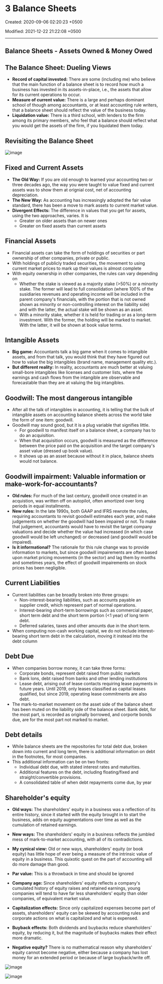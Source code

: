 # 3 Balance Sheets

Created: 2020-09-06 02:20:23 +0500

Modified: 2021-12-22 21:22:08 +0500

---

## Balance Sheets - Assets Owned & Money Owed

## The Balance Sheet: Dueling Views
-   **Record of capital invested:** There are some (including me) who believe that the main function of a balance sheet is to record how much a business has invested in its assets-in-place, i.e., the assets that allow for its current operations to occur.
-   **Measure of current value:** There is a large and perhaps dominant school of though among accountants, or at least accounting rule writers, that a balance sheet should reflect the value of the business today.
-   **Liquidation value:** There is a third school, with lenders to the firm among its primary members, who feel that a balance should reflect what you would get the assets of the firm, if you liquidated them today.

## Revisiting the Balance Sheet

![image](media/Accounting-for-Finance_3-Balance-Sheets-image1.jpg)

## Fixed and Current Assets
-   **The Old Way:** If you are old enough to learned your accounting two or three decades ago, the way you were taught to value fixed and current assets was to show them at orignial cost, net of accounting depreciation.
-   **The New Way:** As accounting has increasingly adopted the fair value standard, there has been a move to mark assets to current market value.
-   **Divergent Effects:** The difference in values that you get for assets, using the two approaches, varies. It is
    -   Greater on older assets than on newer ones
    -   Greater on fixed assets than current assets

## Financial Assets
-   Financial assets can take the form of holdings of securities or part ownership of other companies, private or public.
-   With holdings of publicly traded securities, the movement to using current market prices to mark up their values is almost complete
-   With equity ownership in other companies, the rules can vary depending on
    -   Whether the stake is viewed as a majority stake (>50%) or a minority stake. The former will lead to full consolidation (where 100% of the susidiaries revenues and operating income will be included in the parent company's financials, with the portion that is not owned shown as minority or non-controlling interest on the liability side) and with the latter, the actual stake will be shown as an asset.
    -   With a minority stake, whether it is held for trading or as a long-term investment. With the former, the holding will be marked to market. With the latter, it will be shown at book value terms.

## Intangible Assets
-   **Big game:** Accountants talk a big game when it comes to intangible assets, and from that talk, you would think that they have figured out how to value the big intangibles (brand name, management quality etc.).
-   **But different reality:** In reality, accountants are much better at valuing small-bore intangibles like licenses and customer lists, where the earnings and cash flows from the intangible are observable and forecastable than they are at valuing the big intangibles.

## Goodwill: The most dangerous intangible
-   After all the talk of intangibles in accounting, it is telling that the bulk of intangible assets on accounting balance sheets across the world take the form of one item: goodwill.
-   Goodwill may sound good, but it is a plug variable that signifies little.
    -   For goodwill to manifest itself on a balance sheet, a company has to do an acquisition.
    -   When that acquisition occurs, goodwill is measured as the difference between the price paid on the acquisition and the target company's asset value (dressed up book value).
    -   It shows up as an asset because without it in place, balance sheets would not balance.

## Goodwill impairment: Valuable information or make-work-for-accountants?
-   **Old rules:** For much of the last century, goodwill once created in an acquistion, was written off on autopilot, often amortized over long periods in equal installments.
-   **New rules:** In the late 1990s, both GAAP and IFRS rewrote the rules, requiring accountants to revisit goodwill estimates each year, and make judgements on whether the goodwill had been impaired or not. To make that judgement, accountants would have to revisit the target company valuations and decide whether the value had increased (in which case goodwill would be left unchanged) or decreased (and goodwill would be impaired).
-   **Is it informational?** The rationale for this rule change was to provide information to markets, but since goodwill impairements are often based upon market pricing movements (in the sector) and lag them by months and sometimes years, the effect of goodwill impairements on stock prices has been negligible.

## Current Liabilities
-   Current liabilities can be broadly broken into three groups:
    -   Non-interest-bearing liabilities, such as accounts payable an supplier credit, which represent part of normal operations.
    -   Interest-bearing short-term borrowings such as commercial paper, short term debt and the short term portion (<1 year) of long term debt.
    -   Deferred salaries, taxes and other amounts due in the short term.
-   When computing non-cash working capital, we do not include interest-bearing short term debt in the calculation, moving it instead into the debt column

## Debt Due
-   When companies borrow money, it can take three forms:
    -   Corporate bonds, represent debt raised from public markets
    -   Bank lons, debt raised from banks and other lending institutions
    -   Lease debt, arising out of lease contacts requiring lease payments in future years. Until 2019, only leases classified as capital leases qualified, but since 2019, operating lease commitments are also debt.
-   The mark-to-market movement on the asset side of the balance sheet has been muted on the liability side of the balance sheet. Bank debt, for the most part, is recorded as originally borrowed, and corporte bonds due, are for the most part not marked to market.

## Debt details
-   While balance sheets are the repositories for total debt due, broken down into current and long term, there is additional information on debt in the footnotes, for most companies.
-   This additional information can be on two fronts:
    -   Individual debt due, with stated interest rates and maturities.
    -   Additional features on the debt, including floating/fixed and straight/convertible provisions.
    -   A consolidated table of when debt repayments come due, by year

## Shareholder's equity
-   **Old ways:** The shareholders' equity in a business was a reflection of its entire history, since it started with the equity brought in to start the business, adds on equity augmentations over time as well as the cumulation of retained earnings.
-   **New ways:** The shareholders' equity in a business reflects the jumbled mess of mark-to-market accounting, with all of its contradictions.
-   **My cynical view:** Old or new ways, shareholders' equity (or book equity) has little hope of ever being a measure of the intrinsic value of equity in a business. This quixotic quest on the part of accounting will do more damage than good.


-   **Par value:** This is a throwback in time and should be ignored
-   **Company age:** Since shareholders' equity reflects a company's cumulated history of equity raises and retained earnings, young companies will tend to have far less shareholders' equity than older companies, of equivalent market value.
-   **Capitalization effects:** Since only capitalized expenses become part of assets, shareholders' equity can be skewed by accounting rules and corporate actions on what is capitalized and what is expensed.
-   **Buyback effects:** Both dividends and buybacks reduce shareholders' equity, by reducing it, but the magnitude of buybacks makes their effect more dramatic.
-   **Negative equity?** There is no mathematical reason why shareholders' equity cannot become negative, either because a company has lost money for an extended period or because of large buyback/write off.

![image](media/Accounting-for-Finance_3-Balance-Sheets-image2.jpg)

![image](media/Accounting-for-Finance_3-Balance-Sheets-image3.jpg)



